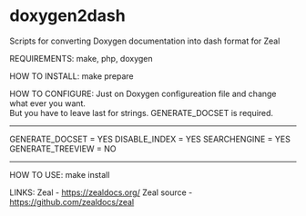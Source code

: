 # doxygen2dash
Scripts for converting Doxygen documentation into dash format for Zeal

REQUIREMENTS:
    make, php, doxygen

HOW TO INSTALL:
    make prepare

HOW TO CONFIGURE:
    Just on Doxygen configureation file and change what ever you want.    
    But you have to leave last for strings. GENERATE_DOCSET is required.
    
-----------------------
GENERATE_DOCSET   = YES
DISABLE_INDEX     = YES
SEARCHENGINE      = YES
GENERATE_TREEVIEW = NO

-----------------------

HOW TO USE:
    make install

LINKS:
	Zeal - https://zealdocs.org/
	Zeal source - https://github.com/zealdocs/zeal
